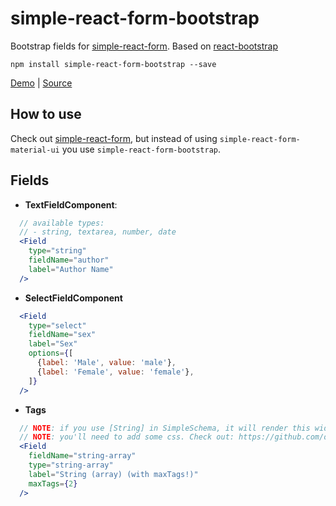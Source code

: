 # simple-react-form-bootstrap

Bootstrap fields for [simple-react-form][]. Based on [react-bootstrap][]

`npm install simple-react-form-bootstrap --save`

[Demo](https://simple-react-form-bootstrap.herokuapp.com) | [Source](https://github.com/fermuch/simple-react-form-bootstrap/tree/master/example)

## How to use

Check out [simple-react-form](https://github.com/nicolaslopezj/simple-react-form/#installation), but instead of using
`simple-react-form-material-ui` you use `simple-react-form-bootstrap`.

## Fields
* **TextFieldComponent**:
```jsx
  // available types:
  // - string, textarea, number, date
  <Field
    type="string"
    fieldName="author"
    label="Author Name"
  />
```

* **SelectFieldComponent**
```jsx
  <Field
    type="select"
    fieldName="sex"
    label="Sex"
    options={[
      {label: 'Male', value: 'male'},
      {label: 'Female', value: 'female'},
    ]}
  />
```

* **Tags**
```jsx
  // NOTE: if you use [String] in SimpleSchema, it will render this widget.
  // NOTE: you'll need to add some css. Check out: https://github.com/olahol/react-tagsinput#styling
  <Field
    fieldName="string-array"
    type="string-array"
    label="String (array) (with maxTags!)"
    maxTags={2}
  />
```



[simple-react-form]: https://github.com/nicolaslopezj/simple-react-form/
[react-bootstrap]: https://react-bootstrap.github.io
